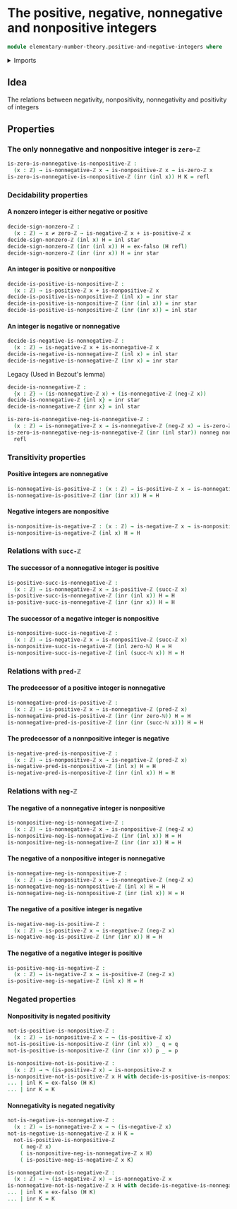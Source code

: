 # The positive, negative, nonnegative and nonpositive integers

```agda
module elementary-number-theory.positive-and-negative-integers where
```

<details><summary>Imports</summary>

```agda
open import elementary-number-theory.integers
open import elementary-number-theory.natural-numbers
open import elementary-number-theory.negative-integers
open import elementary-number-theory.nonnegative-integers
open import elementary-number-theory.nonpositive-integers
open import elementary-number-theory.positive-integers

open import foundation.action-on-identifications-functions
open import foundation.coproduct-types
open import foundation.dependent-pair-types
open import foundation.embeddings
open import foundation.empty-types
open import foundation.equality-coproduct-types
open import foundation.equivalences
open import foundation.function-types
open import foundation.homotopies
open import foundation.identity-types
open import foundation.injective-maps
open import foundation.negated-equality
open import foundation.negation
open import foundation.propositions
open import foundation.retractions
open import foundation.sections
open import foundation.sets
open import foundation.subtypes
open import foundation.transport-along-identifications
open import foundation.unit-type
open import foundation.universe-levels
```

</details>

## Idea

The relations between negativity, nonpositivity, nonnegativity and positivity of
integers

## Properties

### The only nonnegative and nonpositive integer is `zero-ℤ`

```agda
is-zero-is-nonnegative-is-nonpositive-ℤ :
  (x : ℤ) → is-nonnegative-ℤ x → is-nonpositive-ℤ x → is-zero-ℤ x
is-zero-is-nonnegative-is-nonpositive-ℤ (inr (inl x)) H K = refl
```

### Decidability properties

#### A nonzero integer is either negative or positive

```agda
decide-sign-nonzero-ℤ :
  (x : ℤ) → x ≠ zero-ℤ → is-negative-ℤ x + is-positive-ℤ x
decide-sign-nonzero-ℤ (inl x) H = inl star
decide-sign-nonzero-ℤ (inr (inl x)) H = ex-falso (H refl)
decide-sign-nonzero-ℤ (inr (inr x)) H = inr star
```

#### An integer is positive or nonpositive

```agda
decide-is-positive-is-nonpositive-ℤ :
  (x : ℤ) → is-positive-ℤ x + is-nonpositive-ℤ x
decide-is-positive-is-nonpositive-ℤ (inl x) = inr star
decide-is-positive-is-nonpositive-ℤ (inr (inl x)) = inr star
decide-is-positive-is-nonpositive-ℤ (inr (inr x)) = inl star
```

#### An integer is negative or nonnegative

```agda
decide-is-negative-is-nonnegative-ℤ :
  (x : ℤ) → is-negative-ℤ x + is-nonnegative-ℤ x
decide-is-negative-is-nonnegative-ℤ (inl x) = inl star
decide-is-negative-is-nonnegative-ℤ (inr x) = inr star
```

Legacy (Used in Bezout's lemma)

```agda
decide-is-nonnegative-ℤ :
  {x : ℤ} → (is-nonnegative-ℤ x) + (is-nonnegative-ℤ (neg-ℤ x))
decide-is-nonnegative-ℤ {inl x} = inr star
decide-is-nonnegative-ℤ {inr x} = inl star

is-zero-is-nonnegative-neg-is-nonnegative-ℤ :
  (x : ℤ) → is-nonnegative-ℤ x → is-nonnegative-ℤ (neg-ℤ x) → is-zero-ℤ x
is-zero-is-nonnegative-neg-is-nonnegative-ℤ (inr (inl star)) nonneg nonpos =
  refl
```

### Transitivity properties

#### Positive integers are nonnegative

```agda
is-nonnegative-is-positive-ℤ : (x : ℤ) → is-positive-ℤ x → is-nonnegative-ℤ x
is-nonnegative-is-positive-ℤ (inr (inr x)) H = H
```

#### Negative integers are nonpositive

```agda
is-nonpositive-is-negative-ℤ : (x : ℤ) → is-negative-ℤ x → is-nonpositive-ℤ x
is-nonpositive-is-negative-ℤ (inl x) H = H
```

### Relations with `succ-ℤ`

#### The successor of a nonnegative integer is positive

```agda
is-positive-succ-is-nonnegative-ℤ :
  (x : ℤ) → is-nonnegative-ℤ x → is-positive-ℤ (succ-ℤ x)
is-positive-succ-is-nonnegative-ℤ (inr (inl x)) H = H
is-positive-succ-is-nonnegative-ℤ (inr (inr x)) H = H
```

#### The successor of a negative integer is nonpositive

```agda
is-nonpositive-succ-is-negative-ℤ :
  (x : ℤ) → is-negative-ℤ x → is-nonpositive-ℤ (succ-ℤ x)
is-nonpositive-succ-is-negative-ℤ (inl zero-ℕ) H = H
is-nonpositive-succ-is-negative-ℤ (inl (succ-ℕ x)) H = H
```

### Relations with `pred-ℤ`

#### The predecessor of a positive integer is nonnegative

```agda
is-nonnegative-pred-is-positive-ℤ :
  (x : ℤ) → is-positive-ℤ x → is-nonnegative-ℤ (pred-ℤ x)
is-nonnegative-pred-is-positive-ℤ (inr (inr zero-ℕ)) H = H
is-nonnegative-pred-is-positive-ℤ (inr (inr (succ-ℕ x))) H = H
```

#### The predecessor of a nonnpositive integer is negative

```agda
is-negative-pred-is-nonpositive-ℤ :
  (x : ℤ) → is-nonpositive-ℤ x → is-negative-ℤ (pred-ℤ x)
is-negative-pred-is-nonpositive-ℤ (inl x) H = H
is-negative-pred-is-nonpositive-ℤ (inr (inl x)) H = H
```

### Relations with `neg-ℤ`

#### The negative of a nonnegative integer is nonpositive

```agda
is-nonpositive-neg-is-nonnegative-ℤ :
  (x : ℤ) → is-nonnegative-ℤ x → is-nonpositive-ℤ (neg-ℤ x)
is-nonpositive-neg-is-nonnegative-ℤ (inr (inl x)) H = H
is-nonpositive-neg-is-nonnegative-ℤ (inr (inr x)) H = H
```

#### The negative of a nonpositive integer is nonnegative

```agda
is-nonnegative-neg-is-nonnpositive-ℤ :
  (x : ℤ) → is-nonpositive-ℤ x → is-nonnegative-ℤ (neg-ℤ x)
is-nonnegative-neg-is-nonnpositive-ℤ (inl x) H = H
is-nonnegative-neg-is-nonnpositive-ℤ (inr (inl x)) H = H
```

#### The negative of a positive integer is negative

```agda
is-negative-neg-is-positive-ℤ :
  (x : ℤ) → is-positive-ℤ x → is-negative-ℤ (neg-ℤ x)
is-negative-neg-is-positive-ℤ (inr (inr x)) H = H
```

#### The negative of a negative integer is positive

```agda
is-positive-neg-is-negative-ℤ :
  (x : ℤ) → is-negative-ℤ x → is-positive-ℤ (neg-ℤ x)
is-positive-neg-is-negative-ℤ (inl x) H = H
```

### Negated properties

#### Nonpositivity is negated positivity

```agda
not-is-positive-is-nonpositive-ℤ :
  (x : ℤ) → is-nonpositive-ℤ x → ¬ (is-positive-ℤ x)
not-is-positive-is-nonpositive-ℤ (inr (inl x)) _ q = q
not-is-positive-is-nonpositive-ℤ (inr (inr x)) p _ = p

is-nonpositive-not-is-positive-ℤ :
  (x : ℤ) → ¬ (is-positive-ℤ x) → is-nonpositive-ℤ x
is-nonpositive-not-is-positive-ℤ x H with decide-is-positive-is-nonpositive-ℤ x
... | inl K = ex-falso (H K)
... | inr K = K
```

#### Nonnegativity is negated negativity

```agda
not-is-negative-is-nonnegative-ℤ :
  (x : ℤ) → is-nonnegative-ℤ x → ¬ (is-negative-ℤ x)
not-is-negative-is-nonnegative-ℤ x H K =
  not-is-positive-is-nonpositive-ℤ
    ( neg-ℤ x)
    ( is-nonpositive-neg-is-nonnegative-ℤ x H)
    ( is-positive-neg-is-negative-ℤ x K)

is-nonnegative-not-is-negative-ℤ :
  (x : ℤ) → ¬ (is-negative-ℤ x) → is-nonnegative-ℤ x
is-nonnegative-not-is-negative-ℤ x H with decide-is-negative-is-nonnegative-ℤ x
... | inl K = ex-falso (H K)
... | inr K = K
```

